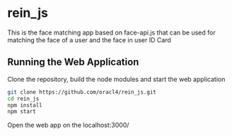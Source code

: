 # rein_js
 This is the face matching app based on face-api.js that can be used for matching the face of a user and the face in user ID Card

 ## Running the Web Application

Clone the repository, build the node modules and start the web application

``` bash
git clone https://github.com/oracl4/rein_js.git
cd rein_js
npm install
npm start
```

Open the web app on the localhost:3000/